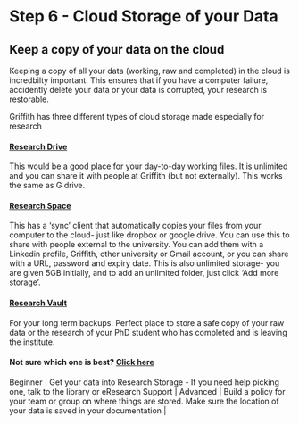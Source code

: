 # Step 6 - Cloud Storage of your Data

## Keep a copy of your data on the cloud

Keeping a copy of all your data (working, raw and completed) in the cloud is incredbilty important. This ensures that if you have a computer failure, accidently delete your data or your data is corrupted, your research is restorable. 

Griffith has three different types of cloud storage made especially for research


#### [Research Drive](https://research-storage.griffith.edu.au/drive/)

This would be a good place for your day-to-day working files. It is unlimited and you can share it with people at Griffith (but not externally). This works the same as G drive.


#### [Research Space](https://research-storage.griffith.edu.au/space/manual/)

This has a ‘sync’ client that automatically copies your files from your computer to the cloud- just like dropbox or google drive. 
You can use this to share with people external to the university. You can add them with a Linkedin profile, Griffith, other university or Gmail account, or you can share with a URL, password and expiry date. This is also unlimited storage- you are given 5GB initially, and to add an unlimited folder, just click ‘Add more storage’. 


#### [Research Vault](https://research-storage.griffith.edu.au/vault/)

For your long term backups. Perfect place to store a safe copy of your raw data or the research of your PhD student who has completed and is leaving the institute.


#### Not sure which one is best? [Click here](https://research-storage.griffith.edu.au/compare)


Beginner | Get your data into Research Storage - If you need help picking one, talk to the library or eResearch Support |
Advanced | Build a policy for your team or group on where things are stored. Make sure the location of your data is saved in your documentation |


